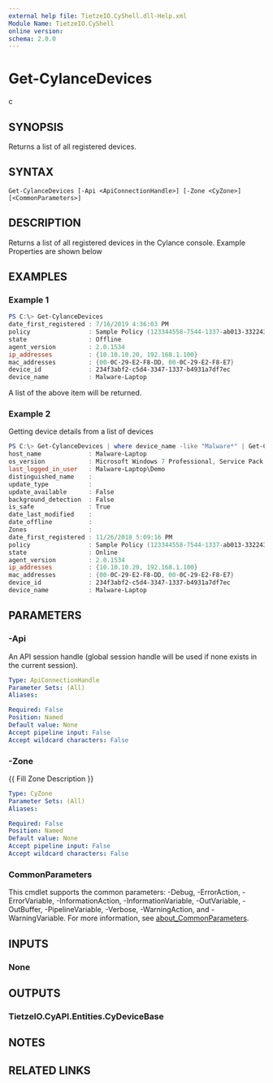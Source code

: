 ```yaml
---
external help file: TietzeIO.CyShell.dll-Help.xml
Module Name: TietzeIO.CyShell
online version:
schema: 2.0.0
---
```


# Get-CylanceDevices
c
## SYNOPSIS
Returns a list of all registered devices.

## SYNTAX

```
Get-CylanceDevices [-Api <ApiConnectionHandle>] [-Zone <CyZone>] [<CommonParameters>]
```

## DESCRIPTION
Returns a list of all registered devices in the Cylance console. Example Properties are shown below

## EXAMPLES

### Example 1
```powershell
PS C:\> Get-CylanceDevices
date_first_registered : 7/16/2019 4:36:03 PM
policy                : Sample Policy (123344558-7544-1337-ab013-3322432423437378)
state                 : Offline
agent_version         : 2.0.1534
ip_addresses          : {10.10.10.20, 192.168.1.100}
mac_addresses         : {00-0C-29-E2-F8-DD, 00-0C-29-E2-F8-E7}
device_id             : 234f3abf2-c5d4-3347-1337-b4931a7df7ec
device_name           : Malware-Laptop

```

A list of the above item will be returned.

### Example 2
Getting device details from a list of devices
```powershell
PS C:\> Get-CylanceDevices | where device_name -like "Malware*" | Get-CylanceDevice
host_name             : Malware-Laptop
os_version            : Microsoft Windows 7 Professional, Service Pack 1
last_logged_in_user   : Malware-Laptop\Demo
distinguished_name    :
update_type           :
update_available      : False
background_detection  : False
is_safe               : True
date_last_modified    :
date_offline          :
Zones                 :
date_first_registered : 11/26/2018 5:09:16 PM
policy                : Sample Policy (123344558-7544-1337-ab013-3322432423437378)
state                 : Online
agent_version         : 2.0.1534
ip_addresses          : {10.10.10.20, 192.168.1.100}
mac_addresses         : {00-0C-29-E2-F8-DD, 00-0C-29-E2-F8-E7}
device_id             : 234f3abf2-c5d4-3347-1337-b4931a7df7ec
device_name           : Malware-Laptop
```

## PARAMETERS

### -Api
An API session handle (global session handle will be used if none exists in the current session).

```yaml
Type: ApiConnectionHandle
Parameter Sets: (All)
Aliases:

Required: False
Position: Named
Default value: None
Accept pipeline input: False
Accept wildcard characters: False
```

### -Zone
{{ Fill Zone Description }}

```yaml
Type: CyZone
Parameter Sets: (All)
Aliases:

Required: False
Position: Named
Default value: None
Accept pipeline input: False
Accept wildcard characters: False
```

### CommonParameters
This cmdlet supports the common parameters: -Debug, -ErrorAction, -ErrorVariable, -InformationAction, -InformationVariable, -OutVariable, -OutBuffer, -PipelineVariable, -Verbose, -WarningAction, and -WarningVariable. For more information, see [about_CommonParameters](http://go.microsoft.com/fwlink/?LinkID=113216).

## INPUTS

### None

## OUTPUTS

### TietzeIO.CyAPI.Entities.CyDeviceBase

## NOTES

## RELATED LINKS
